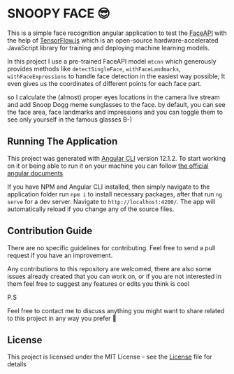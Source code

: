 # SNOOPY FACE 😎

This is a simple face recognition angular application to test the [FaceAPI](https://www.npmjs.com/package/@vladmandic/face-api) with the help of [TensorFlow.js](https://www.npmjs.com/package/@tensorflow/tfjs) which is an open-source hardware-accelerated JavaScript library for training and deploying machine learning models.

In this project I use a pre-trained FaceAPI model `mtcnn` which generously provides methods like `detectSingleFace`, `withFaceLandmarks`, `withFaceExpressions` to handle face detection in the easiest way possible; It even gives us the coordinates of different points for each face part.

so I calculate the (almost) proper eyes locations in the camera live stream and add Snoop Dogg meme sunglasses to the face. by default, you can see the face area, face landmarks and impressions and you can toggle them to see only yourself in the famous glasses B-)

## Running The Application

This project was generated with [Angular CLI](https://github.com/angular/angular-cli) version 12.1.2.
To start working on it or being able to run it on your machine you can follow [the official angular documents](https://angular.io/guide/setup-local)

If you have NPM and Angular CLI installed, then simply navigate to the application folder run `npm i` to install necessary packages, after that run `ng serve` for a dev server. Navigate to `http://localhost:4200/`. The app will automatically reload if you change any of the source files.

## Contribution Guide

There are no specific guidelines for contributing. Feel free to send a pull request if you have an improvement.

Any contributions to this repository are welcomed, there are also some issues already created that you can work on, or if you are not interested in them feel free to suggest any features or edits you think is cool

P.S

Feel free to contact me to discuss anything you might want to share related to this project in any way you prefer 🙂

## License

This project is licensed under the MIT License - see the [License](https://github.com/amin-setayeshfar/snoopy-face/blob/master/LICENSE) file for details
